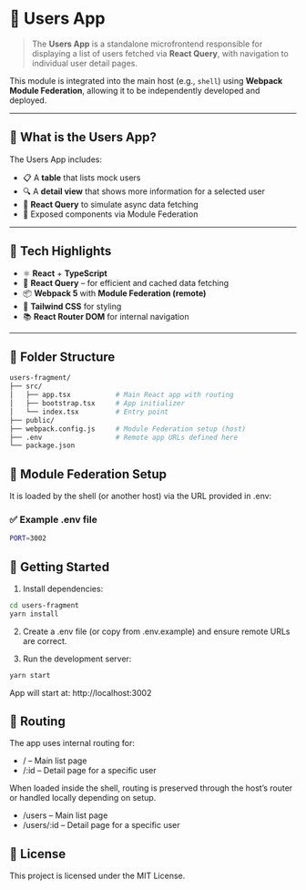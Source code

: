 # 👥 Users App

> The **Users App** is a standalone microfrontend responsible for displaying a list of users fetched via **React Query**, with navigation to individual user detail pages.

This module is integrated into the main host (e.g., `shell`) using **Webpack Module Federation**, allowing it to be independently developed and deployed.

---

## 👤 What is the Users App?

The Users App includes:

- 📋 A **table** that lists mock users
- 🔍 A **detail view** that shows more information for a selected user
- 🔄 **React Query** to simulate async data fetching
- 🧩 Exposed components via Module Federation

---

## 🚧 Tech Highlights

- ⚛️ **React** + **TypeScript**
- 🔄 **React Query** – for efficient and cached data fetching
- 📦 **Webpack 5** with **Module Federation (remote)**
- 💨 **Tailwind CSS** for styling
- 📚 **React Router DOM** for internal navigation

---

## 📁 Folder Structure

```bash
users-fragment/
├── src/
│   ├── app.tsx           # Main React app with routing
│   ├── bootstrap.tsx     # App initializer
│   └── index.tsx         # Entry point
├── public/
├── webpack.config.js     # Module Federation setup (host)
├── .env                  # Remote app URLs defined here
└── package.json
```

## 🔗 Module Federation Setup

It is loaded by the shell (or another host) via the URL provided in .env:

### ✅ Example .env file

```bash
PORT=3002
```

## 🚀 Getting Started

1. Install dependencies:

```bash
cd users-fragment
yarn install
```

2. Create a .env file (or copy from .env.example) and ensure remote URLs are correct.

3. Run the development server:

```bash
yarn start
```

App will start at: http://localhost:3002

## 🧭 Routing

The app uses internal routing for:

- / – Main list page
- /:id – Detail page for a specific user

When loaded inside the shell, routing is preserved through the host’s router or handled locally depending on setup.

- /users – Main list page
- /users/:id – Detail page for a specific user

## 📄 License

This project is licensed under the MIT License.
